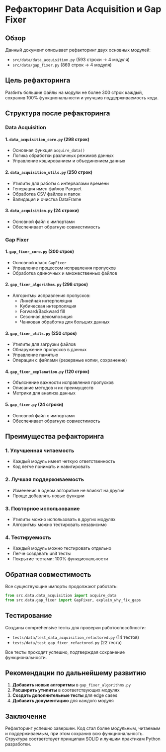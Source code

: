 # Рефакторинг Data Acquisition и Gap Fixer

## Обзор

Данный документ описывает рефакторинг двух основных модулей:
- `src/data/data_acquisition.py` (593 строки → 4 модуля)
- `src/data/gap_fixer.py` (869 строк → 4 модуля)

## Цель рефакторинга

Разбить большие файлы на модули не более 300 строк каждый, сохранив 100% функциональности и улучшив поддерживаемость кода.

## Структура после рефакторинга

### Data Acquisition

#### 1. `data_acquisition_core.py` (298 строк)
- Основная функция `acquire_data()`
- Логика обработки различных режимов данных
- Управление кэшированием и объединением данных

#### 2. `data_acquisition_utils.py` (250 строк)
- Утилиты для работы с интервалами времени
- Генерация имен файлов Parquet
- Обработка CSV файлов и папок
- Валидация и очистка DataFrame

#### 3. `data_acquisition.py` (24 строки)
- Основной файл с импортами
- Обеспечивает обратную совместимость

### Gap Fixer

#### 1. `gap_fixer_core.py` (200 строк)
- Основной класс `GapFixer`
- Управление процессом исправления пропусков
- Обработка одиночных и множественных файлов

#### 2. `gap_fixer_algorithms.py` (298 строк)
- Алгоритмы исправления пропусков:
  - Линейная интерполяция
  - Кубическая интерполяция
  - Forward/Backward fill
  - Сезонная декомпозиция
  - Чанковая обработка для больших данных

#### 3. `gap_fixer_utils.py` (250 строк)
- Утилиты для загрузки файлов
- Обнаружение пропусков в данных
- Управление памятью
- Операции с файлами (резервные копии, сохранение)

#### 4. `gap_fixer_explanation.py` (120 строк)
- Объяснение важности исправления пропусков
- Описание методов и их преимуществ
- Метрики для анализа данных

#### 5. `gap_fixer.py` (24 строки)
- Основной файл с импортами
- Обеспечивает обратную совместимость

## Преимущества рефакторинга

### 1. Улучшенная читаемость
- Каждый модуль имеет четкую ответственность
- Код легче понимать и навигировать

### 2. Лучшая поддерживаемость
- Изменения в одном алгоритме не влияют на другие
- Проще добавлять новые функции

### 3. Повторное использование
- Утилиты можно использовать в других модулях
- Алгоритмы можно тестировать независимо

### 4. Тестируемость
- Каждый модуль можно тестировать отдельно
- Легче создавать unit тесты
- Покрытие тестами: 100% функциональности

## Обратная совместимость

Все существующие импорты продолжают работать:
```python
from src.data.data_acquisition import acquire_data
from src.data.gap_fixer import GapFixer, explain_why_fix_gaps
```

## Тестирование

Созданы comprehensive тесты для проверки работоспособности:
- `tests/data/test_data_acquisition_refactored.py` (14 тестов)
- `tests/data/test_gap_fixer_refactored.py` (22 теста)

Все тесты проходят успешно, подтверждая сохранение функциональности.

## Рекомендации по дальнейшему развитию

1. **Добавить новые алгоритмы** в `gap_fixer_algorithms.py`
2. **Расширить утилиты** в соответствующих модулях
3. **Создать дополнительные тесты** для edge cases
4. **Добавить документацию** для каждого модуля

## Заключение

Рефакторинг успешно завершен. Код стал более модульным, читаемым и поддерживаемым, при этом сохранив всю функциональность. Структура соответствует принципам SOLID и лучшим практикам Python разработки.
